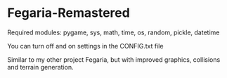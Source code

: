 # Fegaria-Remastered

Required modules:
pygame, sys, math, time, os, random, pickle, datetime

You can turn off and on settings in the CONFIG.txt file

Similar to my other project Fegaria, but with improved graphics, collisions and terrain generation. 
